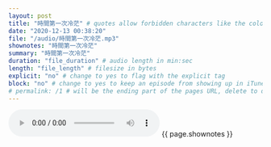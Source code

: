 ```yaml
---
layout: post
title: "時間第一次冷茫" # quotes allow forbidden characters like the colon
date: "2020-12-13 00:38:20"
file: "/audio/時間第一次冷茫.mp3"
shownotes: "時間第一次冷茫"
summary: "時間第一次冷茫"
duration: "file_duration" # audio length in min:sec
length: "file_length" # filesize in bytes
explicit: "no" # change to yes to flag with the explicit tag
block: "no" # change to yes to keep an episode from showing up in iTunes
# permalink: /1 # will be the ending part of the pages URL, delete to default to the title
---
```


<audio controls>
<source src="{{site.url}}{{site.baseurl}}{{ page.file }}" type="audio/x-mp3">
Your browser does not support the audio element.
</audio>
{{ page.shownotes }}
